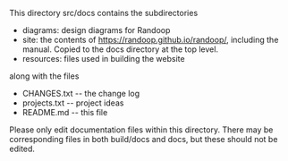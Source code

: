 This directory src/docs contains the subdirectories

- diagrams:  design diagrams for Randoop
- site:      the contents of https://randoop.github.io/randoop/,
             including the manual.  Copied to the docs directory at the top
             level.
- resources: files used in building the website

along with the files
- CHANGES.txt -- the change log
- projects.txt -- project ideas
- README.md -- this file

Please only edit documentation files within this directory.
There may be corresponding files in both build/docs and docs, but these should
not be edited.

